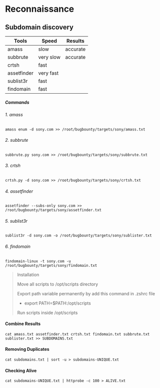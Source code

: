 # Reconnaissance

## Subdomain discovery

| Tools       | Speed     | Results  |
| ----------- | --------- | -------- |
| amass       | slow      | accurate |
| subbrute    | very slow | accurate |
| crtsh       | fast      |          |
| assetfinder | very fast |          |
| sublist3r   | fast      |          |
| findomain   | fast      |          |

##### Commands

###### 1. amass

```
amass enum -d sony.com >> /root/bugbounty/targets/sony/amass.txt
```

###### 2. subbrute

```
subbrute.py sony.com >> /root/bugbounty/targets/sony/subbrute.txt
```

###### 3. crtsh

```
crtsh.py -d sony.com >> /root/bugbounty/targets/sony/crtsh.txt
```

###### 4. assetfinder

```
assetfinder --subs-only sony.com >> /root/bugbounty/targets/sony/assetfinder.txt
```

###### 5. sublist3r

```
sublist3r -d sony.com -o /root/bugbounty/targets/sony/sublister.txt
```

###### 6. findomain

```
findomain-linux -t sony.com -u /root/bugbounty/targets/sony/findomain.txt
```



> Installation
> 
> Move all scripts to /opt/scripts directory
> 
> Export path variable permanently by add this command in .zshrc file 
> 
> - export PATH=$PATH:/opt/scripts  
> 
> Run scripts inside /opt/scripts



#### Combine Results

```
cat amass.txt assetfinder.txt crtsh.txt findomain.txt subbrute.txt sublister.txt >> SUBDOMAINS.txt
```



#### Removing Duplicates

```
cat subdomains.txt | sort -u > subdomains-UNIQUE.txt
```



#### Checking Alive

```
cat subdomains-UNIQUE.txt | httprobe -c 100 > ALIVE.txt
```




